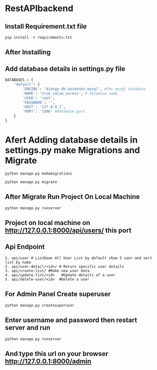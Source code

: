 # RestAPIbackend

## Install Requirement.txt file
```
pip install -r requirements.txt
```
## After Installing
## Add database details in settings.py file  
```python
DATABASES = {
    'default': {
        'ENGINE': 'django.db.backends.mysql', #for mysql database
        'NAME': 'true_value_access', # database name
        'USER': 'root',
        'PASSWORD': '',
        'HOST': '127.0.0.1',
        'PORT': '3306' #database port 
    }
}
```
# Afert Adding database details in settings.py make Migrations and Migrate
```
python manage.py makemigrations
```
```
python manage.py migrate
```
## After Migrate Run Project On Local Machine
```
python manage.py runserver
```
## Project on local machine on http://127.0.0.1:8000/api/users/ this port
## Api Endpoint
```
1. api/user # ListDown All User List by default show 5 user and sort list by name
2. api/user-detail/<id>/ # Return specific user details
3. api/create-list/ #Make new user data
4. api/update-list/<id>   #Update details of a user
5. api/delete-user/<id>  #Delete a user
```

## For Admin Panel Create superuser

```
python manage.py createsuperuser
```
## Enter username and password then restart server and run
```
python manage.py runserver
```

## And type this url on your browser http://127.0.0.1:8000/admin 
